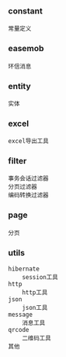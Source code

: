 ### constant
    常量定义
### easemob
    环信消息
### entity
    实体
### excel
    excel导出工具
### filter
    事务会话过滤器
    分页过滤器
    编码转换过滤器
### page
    分页
### utils
```
hibernate
    session工具
http
    http工具
json
    json工具
message
    消息工具
qrcode
    二维码工具
其他
```